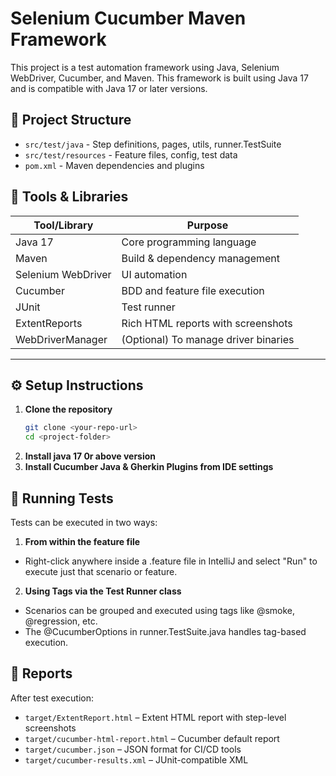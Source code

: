 # Selenium Cucumber Maven Framework

This project is a test automation framework using Java, Selenium WebDriver, Cucumber, and Maven.
This framework is built using Java 17 and is compatible with Java 17 or later versions.
## 📁 Project Structure

- `src/test/java` - Step definitions, pages, utils, runner.TestSuite
- `src/test/resources` - Feature files, config, test data
- `pom.xml` - Maven dependencies and plugins

## 🚀 Tools & Libraries

| Tool/Library         | Purpose                                      |
|----------------------|----------------------------------------------|
| Java 17              | Core programming language                    |
| Maven                | Build & dependency management                |
| Selenium WebDriver   | UI automation                                |
| Cucumber             | BDD and feature file execution               |
| JUnit                | Test runner                                  |
| ExtentReports        | Rich HTML reports with screenshots           |
| WebDriverManager     | (Optional) To manage driver binaries         |

---

## ⚙️ Setup Instructions

1. **Clone the repository**
   ```bash
   git clone <your-repo-url>
   cd <project-folder>
2. **Install java 17 0r above version**
3. **Install Cucumber Java & Gherkin Plugins from IDE settings**

## 🧪 Running Tests

Tests can be executed in two ways:

1. **From within the feature file**
-  Right-click anywhere inside a .feature file in IntelliJ and select "Run" to execute just that scenario or feature.
2. **Using Tags via the Test Runner class**
- Scenarios can be grouped and executed using tags like @smoke, @regression, etc.
- The @CucumberOptions in runner.TestSuite.java handles tag-based execution.

## 📄 Reports

After test execution:
- `target/ExtentReport.html` – Extent HTML report with step-level screenshots
- `target/cucumber-html-report.html` – Cucumber default report
- `target/cucumber.json` – JSON format for CI/CD tools
- `target/cucumber-results.xml` – JUnit-compatible XML